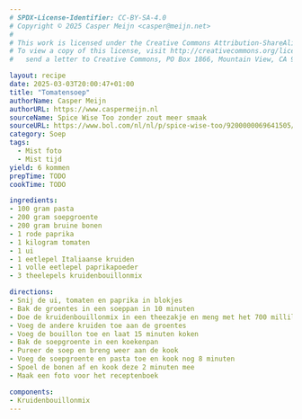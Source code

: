 ```yaml
---
# SPDX-License-Identifier: CC-BY-SA-4.0
# Copyright © 2025 Casper Meijn <casper@meijn.net>
# 
# This work is licensed under the Creative Commons Attribution-ShareAlike 4.0 International License. 
# To view a copy of this license, visit http://creativecommons.org/licenses/by-sa/4.0/ or 
#   send a letter to Creative Commons, PO Box 1866, Mountain View, CA 94042, USA.

layout: recipe
date: 2025-03-03T20:00:47+01:00
title: "Tomatensoep"
authorName: Casper Meijn
authorURL: https://www.caspermeijn.nl
sourceName: Spice Wise Too zonder zout meer smaak
sourceURL: https://www.bol.com/nl/nl/p/spice-wise-too/9200000069641505/
category: Soep
tags:
  - Mist foto
  - Mist tijd
yield: 6 kommen
prepTime: TODO
cookTime: TODO 

ingredients:
- 100 gram pasta
- 200 gram soepgroente
- 200 gram bruine bonen
- 1 rode paprika
- 1 kilogram tomaten
- 1 ui
- 1 eetlepel Italiaanse kruiden
- 1 volle eetlepel paprikapoeder
- 3 theelepels kruidenbouillonmix

directions:
- Snij de ui, tomaten en paprika in blokjes
- Bak de groentes in een soeppan in 10 minuten
- Doe de kruidenbouillonmix in een theezakje en meng met het 700 milliliter kokend water en laat het minimaal 5 minuten trekken
- Voeg de andere kruiden toe aan de groentes
- Voeg de bouillon toe en laat 15 minuten koken
- Bak de soepgroente in een koekenpan
- Pureer de soep en breng weer aan de kook
- Voeg de soepgroente en pasta toe en kook nog 8 minuten
- Spoel de bonen af en kook deze 2 minuten mee
- Maak een foto voor het receptenboek

components:
- Kruidenbouillonmix
---
```

